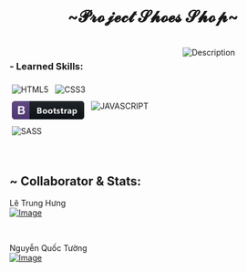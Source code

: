 <h1 align="center">~𝓟𝓻𝓸𝓳𝓮𝓬𝓽 𝓢𝓱𝓸𝓮𝓼 𝓢𝓱𝓸𝓹~</h1>
<br>
<img src='https://github.com/user-attachments/assets/a4ca0781-5c2a-4b90-a995-1059e94dac39' alt="Description" width="200" align='right'>

### - Learned Skills:


<p>
<img src="https://github.com/MikeCodesDotNET/ColoredBadges/blob/master/png/dev/languages/html.png" alt="HTML5" style="vertical-align:top; margin:6px 4px">
<img src="https://github.com/MikeCodesDotNET/ColoredBadges/blob/master/png/dev/languages/css3.png" alt="CSS3" style="vertical-align:top; margin:6px 4px">
  <br>
<img src="https://github.com/MikeCodesDotNET/ColoredBadges/blob/master/png/dev/frameworks/bootstrap.png" alt="BOOTSTRAP" style="vertical-align:top; margin:6px 4px">
<img src="https://github.com/MikeCodesDotNET/ColoredBadges/blob/master/png/dev/languages/js.png" alt="JAVASCRIPT" style="vertical-align:top; margin:6px 4px">
  <br>
<img src="https://github.com/MikeCodesDotNET/ColoredBadges/blob/master/png/dev/languages/sass.png" alt="SASS" style="vertical-align:top; margin:6px 4px">
</p>
</div>
<br>

## ~ Collaborator & Stats:

<p>
  <p>Lê Trung Hưng<br><a href="https://github.com/letrunghungprovip123"><img src="https://avatars.githubusercontent.com/u/138652865?v=4" style="width:50px" alt="Image"/></a></p>
  <br>
  <p>Nguyễn Quốc Tường<br><a href="https://github.com/NQTuoG"><img src="https://avatars.githubusercontent.com/u/112391190?v=4" style="width:50px" alt="Image"/></a></p>
</p>
